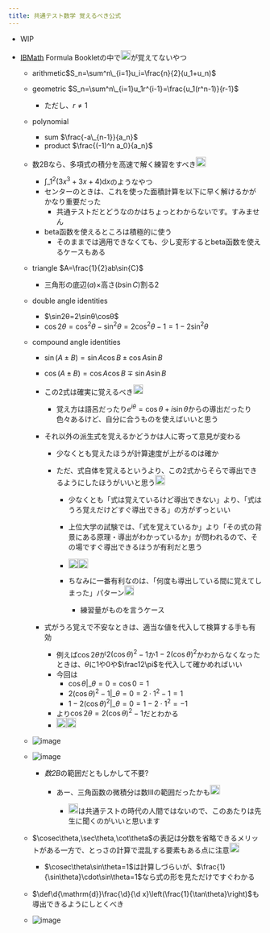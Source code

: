 ```yaml
---
title: 共通テスト数学 覚えるべき公式
---
```


* WIP

* [IBMath](IBMath.md) Formula Bookletの中で<img src='https://scrapbox.io/api/pages/blu3mo-public/blu3mo/icon' alt='blu3mo.icon' height="19.5"/>が覚えてないやつ
  
  * arithmetic$S_n=\sum^n\_{i=1}u_i=\frac{n}{2}(u_1+u_n)$
  * geometric $S_n=\sum^n\_{i=1}u_1r^{i-1}=\frac{u_1(r^n-1)}{r-1}$
    * ただし、$r\neq 1$
  * polynomial
    * sum $\frac{-a\_{n-1}}{a_n}$
    * product $\frac{(-1)^n a_0}{a_n}$
  * 数2Bなら、多項式の積分を高速で解く練習をすべき<img src='https://scrapbox.io/api/pages/blu3mo-public/takker/icon' alt='takker.icon' height="19.5"/>

    * $\int\_{1}^{2}\left(3 x^{3}+3 x+4\right) \mathrm{d}x$のようなやつ
    * センターのときは、これを使った面積計算を以下に早く解けるかがかなり重要だった
      * 共通テストだとどうなのかはちょっとわからないです。すみません
    * beta函数を使えるところは積極的に使う
      * そのままでは適用できなくても、少し変形するとbeta函数を使えるケースもある
  * triangle $A=\frac{1}{2}ab\sin{C}$
    * 三角形の底辺($a$)×高さ($b\sin C$)割る2
  * double angle identities
    * $\sin2θ=2\sinθ\cosθ$
    * $\cos2θ=\cos^2θ-\sin^2θ=2\cos^2θ-1=1-2\sin^2θ$
  * compound angle identities
    * $\sin(A\pm B)=\sin A\cos B\pm \cos A\sin B$
    * $\cos(A\pm B)=\cos A\cos B\mp\sin A\sin B$
    * この2式は確実に覚えるべき<img src='https://scrapbox.io/api/pages/blu3mo-public/takker/icon' alt='takker.icon' height="19.5"/>

      * 覚え方は語呂だったり$e^{i\theta}=\cos\theta+i\sin\theta$からの導出だったり色々あるけど、自分に合うものを使えばいいと思う
    * それ以外の派生式を覚えるかどうかは人に寄って意見が変わる
      * 少なくとも覚えたほうが計算速度が上がるのは確か
      * ただ、式自体を覚えるというより、この2式からそらで導出できるようにしたほうがいいと思う<img src='https://scrapbox.io/api/pages/blu3mo-public/takker/icon' alt='takker.icon' height="19.5"/>

        * 少なくとも「式は覚えているけど導出できない」より、「式はうろ覚えだけどすぐ導出できる」の方がずっといい
        * 上位大学の試験では、「式を覚えているか」より「その式の背景にある原理・導出がわかっているか」が問われるので、その場ですぐ導出できるほうが有利だと思う
        * <img src='https://scrapbox.io/api/pages/icons/わかる/icon' alt='/icons/わかる.icon' height="19.5"/><img src='https://scrapbox.io/api/pages/blu3mo-public/blu3mo/icon' alt='blu3mo.icon' height="19.5"/>
        * ちなみに一番有利なのは、「何度も導出している間に覚えてしまった」パターン<img src='https://scrapbox.io/api/pages/blu3mo-public/takker/icon' alt='takker.icon' height="19.5"/>

          * 練習量がものを言うケース
    * 式がうろ覚えで不安なときは、適当な値を代入して検算する手も有効
      * 例えば$\cos2\theta$が$2(\cos\theta)^2-1$か$1-2(\cos\theta)^2$かわからなくなったときは、$\theta$に$1$や$0$や$\frac12\pi$を代入して確かめればいい
      * 今回は
        * $\left.\cos\theta\right|\_{\theta=0}=\cos0=1$
        * $\left.2(\cos\theta)^2-1\right|\_{\theta=0}=2\cdot1^2-1=1$
        * $1-\left.2(\cos\theta)^2\right|\_{\theta=0}=1-2\cdot1^2=-1$
      * より$\cos2\theta=2(\cos\theta)^2-1$だとわかる
      * <img src='https://scrapbox.io/api/pages/icons/なるほど/icon' alt='/icons/なるほど.icon' height="19.5"/><img src='https://scrapbox.io/api/pages/blu3mo-public/blu3mo/icon' alt='blu3mo.icon' height="19.5"/>
  * ![image](https://gyazo.com/4b8173300005a95f64860039d6c0b496/thumb/1000)
  * ![image](https://gyazo.com/14dc2ab8438b625903aaaa2d8a69b912/thumb/1000)
    * *数2B*の範囲だともしかして不要?
      * あー、三角函数の微積分は数IIIの範囲だったかも<img src='https://scrapbox.io/api/pages/blu3mo-public/takker/icon' alt='takker.icon' height="19.5"/>

        * <img src='https://scrapbox.io/api/pages/blu3mo-public/takker/icon' alt='takker.icon' height="19.5"/>は共通テストの時代の人間ではないので、このあたりは先生に聞くのがいいと思います
  * $\cosec\theta,\sec\theta,\cot\theta$の表記は分数を省略できるメリットがある一方で、とっさの計算で混乱する要素もある点に注意<img src='https://scrapbox.io/api/pages/blu3mo-public/takker/icon' alt='takker.icon' height="19.5"/>

    * $\cosec\theta\sin\theta=1$は計算しづらいが、$\frac{1}{\sin\theta}\cdot\sin\theta=1$なら式の形を見ただけですぐわかる
  * $\def\d{\mathrm{d}}\frac{\d}{\d x}\left(\frac{1}{\tan\theta}\right)$も導出できるようにしとくべき
  * ![image](https://gyazo.com/9e7d0935b086ac557287ea86fe027f98/thumb/1000)
